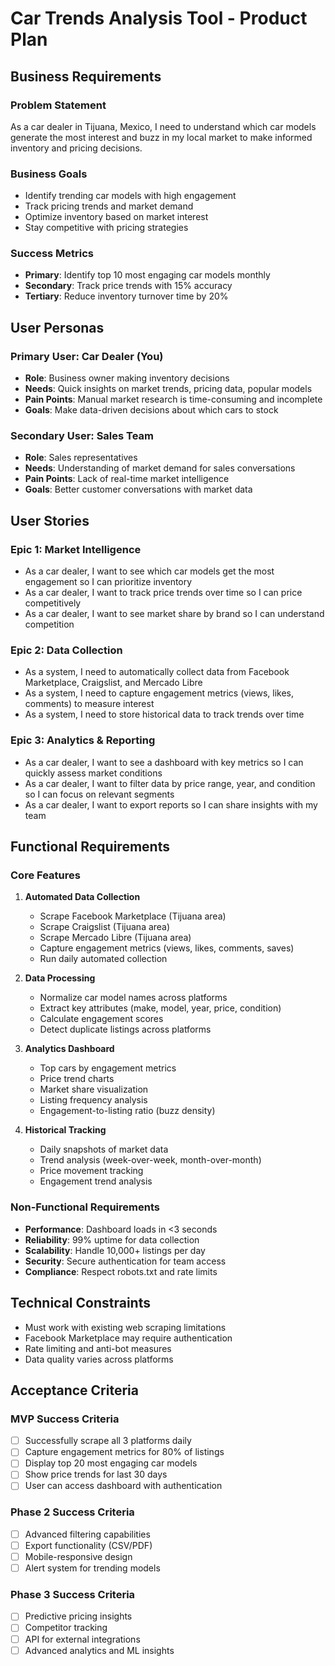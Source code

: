 # Car Trends Analysis Tool - Product Plan

## Business Requirements

### Problem Statement
As a car dealer in Tijuana, Mexico, I need to understand which car models generate the most interest and buzz in my local market to make informed inventory and pricing decisions.

### Business Goals
- Identify trending car models with high engagement
- Track pricing trends and market demand
- Optimize inventory based on market interest
- Stay competitive with pricing strategies

### Success Metrics
- **Primary**: Identify top 10 most engaging car models monthly
- **Secondary**: Track price trends with 15% accuracy
- **Tertiary**: Reduce inventory turnover time by 20%

## User Personas

### Primary User: Car Dealer (You)
- **Role**: Business owner making inventory decisions
- **Needs**: Quick insights on market trends, pricing data, popular models
- **Pain Points**: Manual market research is time-consuming and incomplete
- **Goals**: Make data-driven decisions about which cars to stock

### Secondary User: Sales Team
- **Role**: Sales representatives
- **Needs**: Understanding of market demand for sales conversations
- **Pain Points**: Lack of real-time market intelligence
- **Goals**: Better customer conversations with market data

## User Stories

### Epic 1: Market Intelligence
- As a car dealer, I want to see which car models get the most engagement so I can prioritize inventory
- As a car dealer, I want to track price trends over time so I can price competitively
- As a car dealer, I want to see market share by brand so I can understand competition

### Epic 2: Data Collection
- As a system, I need to automatically collect data from Facebook Marketplace, Craigslist, and Mercado Libre
- As a system, I need to capture engagement metrics (views, likes, comments) to measure interest
- As a system, I need to store historical data to track trends over time

### Epic 3: Analytics & Reporting
- As a car dealer, I want to see a dashboard with key metrics so I can quickly assess market conditions
- As a car dealer, I want to filter data by price range, year, and condition so I can focus on relevant segments
- As a car dealer, I want to export reports so I can share insights with my team

## Functional Requirements

### Core Features
1. **Automated Data Collection**
   - Scrape Facebook Marketplace (Tijuana area)
   - Scrape Craigslist (Tijuana area)
   - Scrape Mercado Libre (Tijuana area)
   - Capture engagement metrics (views, likes, comments, saves)
   - Run daily automated collection

2. **Data Processing**
   - Normalize car model names across platforms
   - Extract key attributes (make, model, year, price, condition)
   - Calculate engagement scores
   - Detect duplicate listings across platforms

3. **Analytics Dashboard**
   - Top cars by engagement metrics
   - Price trend charts
   - Market share visualization
   - Listing frequency analysis
   - Engagement-to-listing ratio (buzz density)

4. **Historical Tracking**
   - Daily snapshots of market data
   - Trend analysis (week-over-week, month-over-month)
   - Price movement tracking
   - Engagement trend analysis

### Non-Functional Requirements
- **Performance**: Dashboard loads in <3 seconds
- **Reliability**: 99% uptime for data collection
- **Scalability**: Handle 10,000+ listings per day
- **Security**: Secure authentication for team access
- **Compliance**: Respect robots.txt and rate limits

## Technical Constraints
- Must work with existing web scraping limitations
- Facebook Marketplace may require authentication
- Rate limiting and anti-bot measures
- Data quality varies across platforms

## Acceptance Criteria

### MVP Success Criteria
- [ ] Successfully scrape all 3 platforms daily
- [ ] Capture engagement metrics for 80% of listings
- [ ] Display top 20 most engaging car models
- [ ] Show price trends for last 30 days
- [ ] User can access dashboard with authentication

### Phase 2 Success Criteria
- [ ] Advanced filtering capabilities
- [ ] Export functionality (CSV/PDF)
- [ ] Mobile-responsive design
- [ ] Alert system for trending models

### Phase 3 Success Criteria
- [ ] Predictive pricing insights
- [ ] Competitor tracking
- [ ] API for external integrations
- [ ] Advanced analytics and ML insights
